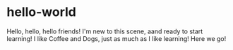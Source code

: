 # hello-world

Hello, hello, hello friends!
I'm new to this scene, aand ready to start learning! I like Coffee and Dogs, just as much as I like learning! Here we go!
